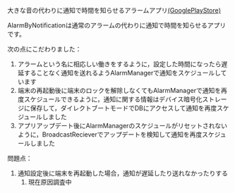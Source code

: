 大きな音の代わりに通知で時間を知らせるアラームアプリ[(GooglePlayStore)](https://play.google.com/store/apps/details?id=me.ljpb.alarmbynotification)

AlarmByNotificationは通常のアラームの代わりに通知で時間を知らせるアプリです。

次の点にこだわりました：

1. アラームという名に相応しい働きをするように，設定した時間になったら遅延することなく通知を送れるようAlarmManagerで通知をスケジュールしています
2. 端末の再起動後に端末のロックを解除しなくてもAlarmManagerで通知を再度スケジュールできるように，通知に関する情報はデバイス暗号化ストレージに保存して，ダイレクトブートモードでDBにアクセスして通知を再度スケジュールしました
3. アプリアップデート後にAlarmManagerのスケジュールがリセットされないように，BroadcastRecieverでアップデートを検知して通知を再度スケジュールしました

問題点：

1. 通知設定後に端末を再起動した場合，通知が遅延したり送れなかったりする
    1. 現在原因調査中
